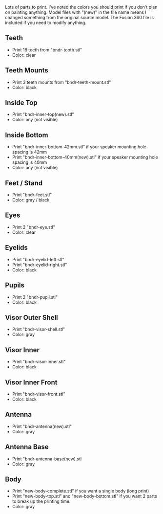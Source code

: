 Lots of parts to print. I've noted the colors you should print if you don't plan on painting anything. Model files with "(new)" in the file name means I changed something from the original source model. The Fusion 360 file is included if you need to modify anything.

## Teeth
* Print 18 teeth from "bndr-tooth.stl"
* Color: clear

## Teeth Mounts
* Print 3 teeth mounts from "bndr-teeth-mount.stl"
* Color: black

## Inside Top
* Print "bndr-inner-top(new).stl"
* Color: any (not visible)

## Inside Bottom
* Print "bndr-inner-bottom-42mm.stl" if your speaker mounting hole spacing is 42mm
* Print "bndr-inner-bottom-40mm(new).stl" if your speaker mounting hole spacing is 40mm
* Color: any (not visible)

## Feet / Stand
* Print "bndr-feet.stl"
* Color: gray / black

## Eyes
* Print 2 "bndr-eye.stl"
* Color: clear

## Eyelids
* Print "bndr-eyelid-left.stl"
* Print "bndr-eyelid-right.stl"
* Color: black

## Pupils
* Print 2 "bndr-pupil.stl"
* Color: black

## Visor Outer Shell
* Print "bndr-visor-shell.stl"
* Color: gray

## Visor Inner
* Print "bndr-visor-inner.stl"
* Color: black

## Visor Inner Front
* Print "bndr-visor-front.stl"
* Color: black

## Antenna
* Print "bndr-antenna(new).stl"
* Color: gray

## Antenna Base
* Print "bndr-antenna-base(new).stl
* Color: gray

## Body
* Print "new-body-complete.stl" if you want a single body (long print)
* Print "new-body-top.stl" and "new-body-bottom.stl" if you want 2 parts to break up the printing time.
* Color: gray






















